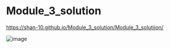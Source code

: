 # Module_3_solution

https://shan-10.github.io/Module_3_solution/Module_3_solutiion/


![image](https://user-images.githubusercontent.com/79769716/167300716-44a79d4e-df8c-41ec-9e55-0529119f98cb.png)
